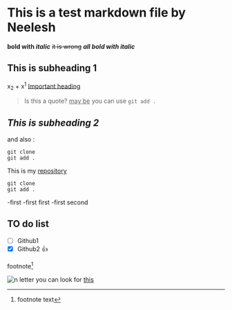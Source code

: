 # This is a test markdown file by Neelesh
<a name="heading-1"></a>
**bold with _italic_**
~~it is wrong~~
***all bold with italic***
## This is subheading 1
x<sub>2</sub> + x<sup>1</sup>
<ins>Important heading</ins>
> Is this a quote? <ins>may be</ins>
you can use `git add .`
 ## _This is subheading 2_
and also : 
```
git clone
git add .
```
This is my [repository](https://github.com/itsneeleshsingh/pwn.college_neelesh)
```
git clone
git add .
```
-first
       -first first
       -first second

 ## TO do list
 - [ ] Github1
 - [X] Github2
:+1:

footnote[^1]
[^1]:footnote text





![n letter](https://images.apollo247.in/momandbaby/Adobe_Stock_142700601_7cc8d5529a/Adobe_Stock_142700601_7cc8d5529a.jpeg)
you can look for [this](#heading-1)
